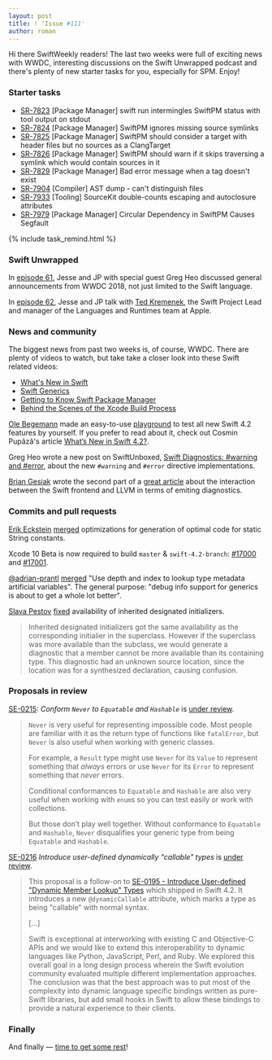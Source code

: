 ```yaml
---
layout: post
title: ! 'Issue #111'
author: roman
---
```


Hi there SwiftWeekly readers! The last two weeks were full of exciting news with WWDC, interesting discussions on the Swift Unwrapped podcast and there's plenty of new starter tasks for you, especially for SPM. Enjoy!

<!--excerpt-->

### Starter tasks

- [SR-7823](https://bugs.swift.org/browse/SR-7823) [Package Manager] swift run intermingles SwiftPM status with tool output on stdout
- [SR-7824](https://bugs.swift.org/browse/SR-7824) [Package Manager] SwiftPM ignores missing source symlinks
- [SR-7825](https://bugs.swift.org/browse/SR-7825) [Package Manager] SwiftPM should consider a target with header files but no sources as a ClangTarget
- [SR-7826](https://bugs.swift.org/browse/SR-7826) [Package Manager] SwiftPM should warn if it skips traversing a symlink which would contain sources in it
- [SR-7829](https://bugs.swift.org/browse/SR-7829) [Package Manager] Bad error message when a tag doesn't exist
- [SR-7904](https://bugs.swift.org/browse/SR-7904) [Compiler] AST dump - can't distinguish files
- [SR-7933](https://bugs.swift.org/browse/SR-7933) [Tooling] SourceKit double-counts escaping and autoclosure attributes
- [SR-7979](https://bugs.swift.org/browse/SR-7979) [Package Manager] Circular Dependency in SwiftPM Causes Segfault

{% include task_remind.html %}

### Swift Unwrapped

In [episode 61](https://spec.fm/podcasts/swift-unwrapped/154581), Jesse and JP with special guest Greg Heo discussed general announcements from WWDC 2018, not just limited to the Swift language.

In [episode 62](https://spec.fm/podcasts/swift-unwrapped/154699), Jesse and JP talk with [Ted Kremenek](https://twitter.com/tkremenek), the Swift Project Lead and manager of the Languages and Runtimes team at Apple.

### News and community

The biggest news from past two weeks is, of course, WWDC. There are plenty of videos to watch, but take take a closer look into these Swift related videos:

- [What's New in Swift](https://developer.apple.com/videos/play/wwdc2018/401)
- [Swift Generics](https://developer.apple.com/videos/play/wwdc2018/406/)
- [Getting to Know Swift Package Manager](https://developer.apple.com/videos/play/wwdc2018/411/)
- [Behind the Scenes of the Xcode Build Process](https://developer.apple.com/videos/play/wwdc2018/415/)

[Ole Begemann](https://github.com/ole) made an easy-to-use [playground](https://github.com/ole/whats-new-in-swift-4-2) to test all new Swift 4.2 features by yourself. If you prefer to read about it, check out Cosmin Pupăză's article [What’s New in Swift 4.2?](https://www.raywenderlich.com/194066/whats-new-in-swift-4-2).

Greg Heo wrote a new post on SwiftUnboxed, [Swift Diagnostics: #warning and #error](https://swiftunboxed.com/internals/diagnostics-warning-error/), about the new `#warning` and `#error` directive implementations.

[Brian Gesiak](https://twitter.com/modocache) wrote the second part of a [great article](https://modocache.io/swift-compiler-diagnostics-part-2) about the interaction between the Swift frontend and LLVM in terms of emiting diagnostics.

### Commits and pull requests

[Erik Eckstein](https://github.com/eeckstein) [merged](https://github.com/apple/swift/pull/17014) optimizations for generation of optimal code for static String constants.

Xcode 10 Beta is now required to build `master` & `swift-4.2-branch`: [#17000](https://github.com/apple/swift/pull/17000) and [#17001](https://github.com/apple/swift/pull/17001).

[@adrian-prantl](https://github.com/adrian-prantl) [merged](https://github.com/apple/swift/pull/16937) "Use depth and index to lookup type metadata artificial variables". The general purpose: "debug info support for generics is about to get a whole lot better".

[Slava Pestov](https://github.com/slavapestov) [fixed](https://github.com/apple/swift/pull/17080) availability of inherited designated initializers. 
> Inherited designated initializers got the same availability as the corresponding initialier in the superclass. However if the superclass was more available than the subclass, we would generate a diagnostic that a member cannot be more available than its containing type. This diagnostic had an unknown source location, since the location was for a synthesized declaration, causing confusion.

### Proposals in review

[SE-0215](https://github.com/apple/swift-evolution/blob/master/proposals/0215-conform-never-to-hashable-and-equatable.md): *Conform `Never` to `Equatable` and `Hashable`* is [under review](https://forums.swift.org/t/se-0215-conform-never-to-equatable-and-hashable/13586).

> `Never` is very useful for representing impossible code. Most people are familiar with it as the return type of functions like `fatalError`, but `Never` is also useful when working with generic classes.
>
> For example, a `Result` type might use `Never` for its `Value` to represent something that _always_ errors or use `Never` for its `Error` to represent something that _never_ errors.
>
> Conditional conformances to `Equatable` and `Hashable` are also very useful when working with `enum`s so you can test easily or work with collections.
>
> But those don’t play well together. Without conformance to `Equatable` and `Hashable`, `Never` disqualifies your generic type from being `Equatable` and `Hashable`.

[SE-0216](https://github.com/apple/swift-evolution/blob/master/proposals/0216-dynamic-callable.md) *Introduce user-defined dynamically "callable" types* is [under review](https://forums.swift.org/t/se-0216-user-defined-dynamically-callable-types/13615).

> This proposal is a follow-on to [SE-0195 - Introduce User-defined "Dynamic Member
Lookup" Types](https://github.com/apple/swift-evolution/blob/master/proposals/0195-dynamic-member-lookup.md)
which shipped in Swift 4.2. It introduces a new `@dynamicCallable` attribute, which marks
a type as being "callable" with normal syntax. 
>
> [...]
>
> Swift is exceptional at interworking with existing C and Objective-C APIs and we would like to extend this interoperability to dynamic languages like Python, JavaScript, Perl, and Ruby. We explored this overall goal in a long design process wherein the Swift evolution community evaluated multiple different implementation approaches. The conclusion was that the best approach was to put most of the complexity into dynamic language specific bindings written as pure-Swift libraries, but add small hooks in Swift to allow these bindings to provide a natural experience to their clients.

### Finally

And finally &mdash; [time to get some rest](https://twitter.com/jckarter/status/1005500623175815168)!
